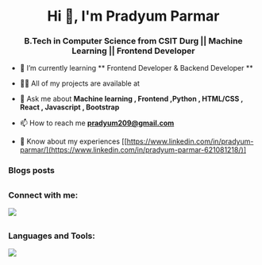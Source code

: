 <h1 align="center">Hi 👋, I'm Pradyum Parmar</h1>
<h3 align="center"> B.Tech in Computer Science from CSIT Durg || Machine Learning || Frontend Developer </h3>


- 🌱 I’m currently learning ** Frontend Developer & Backend Developer **

- 👨‍💻 All of my projects are available at 

- 💬 Ask me about **Machine learning , Frontend ,Python , HTML/CSS , React , Javascript , Bootstrap**

- 📫 How to reach me **pradyum209@gmail.com**

- 📄 Know about my experiences [[https://www.linkedin.com/in/pradyum-parmar/](https://www.linkedin.com/in/pradyum-parmar-621081218/)]

### Blogs posts
<!-- BLOG-POST-LIST:START -->
<!-- BLOG-POST-LIST:END -->

## <h3 align="left">Connect with me:</h3>
<p align="left">

 <a href="https://skillicons.dev">
    <img src="https://skillicons.dev/icons?i=github,linkedin" />
  </a>

</p>

## <h3 align="left">Languages and Tools:</h3>
<p align="left"> 
 <a href="https://skillicons.dev">
    <img src="https://skillicons.dev/icons?i=git,py,react,vscode,php,nodejs,jquery,js,html,css,github,figma,cpp,bootstrap" />
  </a>
